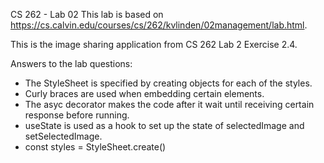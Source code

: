 CS 262 - Lab 02
This lab is based on https://cs.calvin.edu/courses/cs/262/kvlinden/02management/lab.html.

This is the image sharing application from CS 262 Lab 2 Exercise 2.4.

Answers to the lab questions:
*   The StyleSheet is specified by creating objects for each of the styles.
*   Curly braces are used when embedding certain elements.
*   The asyc decorator makes the code after it wait until receiving certain response before running.
*   useState is used as a hook to set up the state of selectedImage and setSelectedImage.
*   const styles = StyleSheet.create()
